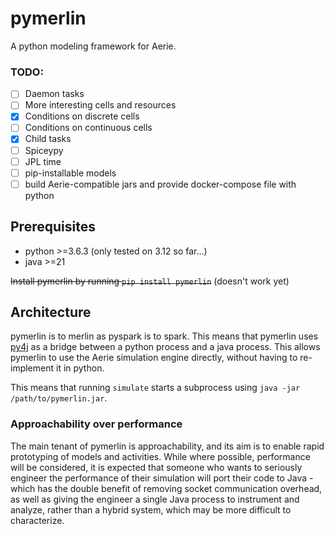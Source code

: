 # pymerlin

A python modeling framework for Aerie.

### TODO:
- [ ] Daemon tasks
- [ ] More interesting cells and resources
- [x] Conditions on discrete cells
- [ ] Conditions on continuous cells
- [x] Child tasks
- [ ] Spiceypy
- [ ] JPL time
- [ ] pip-installable models
- [ ] build Aerie-compatible jars and provide docker-compose file with python

## Prerequisites
- python >=3.6.3 (only tested on 3.12 so far...)
- java >=21

~~Install pymerlin by running `pip install pymerlin`~~ (doesn't work yet)

## Architecture
pymerlin is to merlin as pyspark is to spark. This means that pymerlin uses [py4j](https://www.py4j.org/) as a bridge
between a python process and a java process. This allows pymerlin to use the Aerie simulation engine directly, without
having to re-implement it in python.

This means that running `simulate` starts a subprocess using `java -jar /path/to/pymerlin.jar`.


### Approachability over performance
The main tenant of pymerlin is approachability, and its aim is to enable rapid prototyping of models and activities.
While where possible, performance will be considered, it is expected that someone who wants to seriously engineer the
performance of their simulation will port their code to Java - which has the double benefit of removing socket
communication overhead, as well as giving the engineer a single Java process to instrument and analyze, rather than a 
hybrid system, which may be more difficult to characterize.